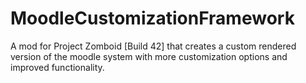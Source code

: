 # MoodleCustomizationFramework
A mod for Project Zomboid [Build 42] that creates a custom rendered version of the moodle system with more customization options and improved functionality.
